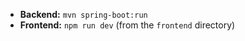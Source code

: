 
- **Backend:** `mvn spring-boot:run`
- **Frontend:** `npm run dev` (from the `frontend` directory)
